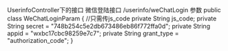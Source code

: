 UserinfoController下的接口
微信登陆接口
/userinfo/weChatLogin
参数
public class WeChatLoginParam {
//只需传js_code
private String js_code;
private String secret = "748b254c5e2db673486eb86f772ffa0d";
private String appid = "wxbc17cbc98259e7c7";
private String grant_type = "authorization_code";
}

